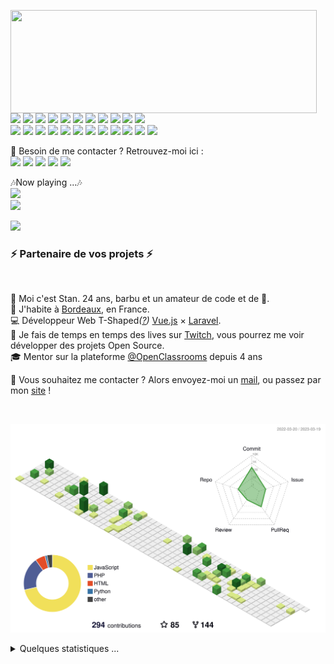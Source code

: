 <p>
  <img align="left" width="490" height="165" src="https://github-readme-stats.vercel.app/api?username=MrStanDu33&show_icons=true&hide_border=false&line_height=20&title_color=f69673&icon_color=1b93c9&show_owner=true"/>
  <p>
    <img src="https://img.shields.io/badge/-Visual%20Studio%20Code-23A9F2?style=flat-square&logo=Visual%20Studio%20Code&logoColor=white"/>
    <img src="https://img.shields.io/badge/-Github-181717?style=flat-square&logo=GitHub&logoColor=white"/>
    <img src="https://img.shields.io/badge/-Git-F44D27?style=flat-square&logo=Git&logoColor=white"/>
    <img src="https://img.shields.io/badge/-NPM-CB3837?style=flat-square&logo=NPM&logoColor=white"/>
    <img src="https://img.shields.io/badge/-Apache-D22128?style=flat-square&logo=Apache&logoColor=white"/>
    <img src="https://img.shields.io/badge/-Trello-0079BF?style=flat-square&logo=Trello&logoColor=white"/>
    <img src="https://img.shields.io/badge/-Slack-E01563?style=flat-square&logo=Slack&logoColor=white"/>
    <img src="https://img.shields.io/badge/-Sketch-FA6400?style=flat-square&logo=Sketch&logoColor=white"/>
    <img src="https://img.shields.io/badge/-MySQL-F29111?style=flat-square&logo=MySQL&logoColor=white"/>
    <img src="https://img.shields.io/badge/-Insomnia-5849BE?style=flat-square&logo=Insomnia&logoColor=white"/>
    <img src="https://img.shields.io/badge/-Notion-000000?style=flat-square&logo=Notion&logoColor=white"/><br/>
    <img src="https://img.shields.io/badge/-Vue.js-42B883?style=flat-square&logo=Vue.js&logoColor=white"/>
    <img src="https://img.shields.io/badge/-Laravel-F55247?style=flat-square&logo=Laravel&logoColor=white"/>
    <img src="https://img.shields.io/badge/-Lumen-E74430?style=flat-square&logo=Lumen&logoColor=white"/>
    <img src="https://img.shields.io/badge/-Storybook-FF4785?style=flat-square&logo=Storybook&logoColor=white"/>
    <img src="https://img.shields.io/badge/-WebPack-1C78C0?style=flat-square&logo=WebPack&logoColor=white"/>
    <img src="https://img.shields.io/badge/-ESLint-4B32C3?style=flat-square&logo=ESLint&logoColor=white"/>
    <img src="https://img.shields.io/badge/-HTML5-E34F26?style=flat-square&logo=HTML5&logoColor=white"/>
    <img src="https://img.shields.io/badge/-CSS3-1572B6?style=flat-square&logo=CSS3&logoColor=white"/>
    <img src="https://img.shields.io/badge/-Debian-A80030?style=flat-square&logo=Debian&logoColor=white"/>
    <img src="https://img.shields.io/badge/-Google%20Cloud-4285F4?style=flat-square&logo=Google%20Cloud&logoColor=white"/>
    <img src="https://img.shields.io/badge/-OVH%20Cloud-123F6D?style=flat-square&logo=OVH&logoColor=white"/>
    <img src="https://img.shields.io/badge/-Codacy-222F29?style=flat-square&logo=Codacy&logoColor=white"/>
  </p>
</p>
<p>
  📣 Besoin de me contacter ? Retrouvez-moi ici :<br/>
  <a href="mailto:contact@daniels-roth-stan.fr?subject=[GitHub]%20🔥%20Prise%20de%20contact&body=Bonjour%20Stan%2C%0A%0AJe%20viens%20vers%20toi%20aujourd%27hui%20apr%C3%A8s%20avoir%20vu%20ton%20profil%20GitHub%20pour%20..."><img src="https://img.shields.io/badge/e‑mail-D14836.svg?style=for-the-badge&logo=GMail&logoColor=white"/></a>
  <a href="https://instagram.com/mrstandu33"><img src="https://img.shields.io/badge/instagram-E4405F.svg?style=for-the-badge&logo=instagram&logoColor=white"/></a>
  <a href="https://twitch.tv/mrstandu33"><img src="https://img.shields.io/badge/twitch-9146FF.svg?style=for-the-badge&logo=twitch&logoColor=white"/></a>
  <a href="https://linkedin.com/in/stan-daniels-roth-278478127"><img src="https://img.shields.io/badge/linkedin-0077B5.svg?style=for-the-badge&logo=linkedin&logoColor=white"/></a>
  <a href="https://twitter.com/mrstandu33"><img src="https://img.shields.io/badge/twitter-1DA1F2.svg?style=for-the-badge&logo=twitter&logoColor=white"/></a>
</p>
<p>
  🎶Now playing ...🎶<br/>
  <a href="http://spotify-informer.daniels-roth-stan.fr/">
    <img height="75" src="http://spotify-informer.daniels-roth-stan.fr/api"/>
  </a><br/>
  <a href="https://github.com/MrStanDu33/spotify-informer"><img src="https://img.shields.io/badge/built%20with%20MrStanDu33%2Fspotify‑informer-1ED760.svg?style=flat-square&logo=spotify&logoColor=white"/></a><br/>
</p>

<img src="http://views.whatilearened.today/views/github/MrStanDu33/views.svg"/>
<h3>⚡️ Partenaire de vos projets ⚡️</h3><br/>
<p>
  🧔 Moi c'est <bold>Stan</bold>. 24 ans, barbu et un amateur de code et de 🍺.<br/>
  💼 J'habite à <a href="https://www.google.com/maps?q=bordeaux">Bordeaux</a>, en France.<br/>
  💻 Développeur Web <bold>T-Shaped</bold><em>(<a href="https://letslearnabout.net/blog/what-it-is-a-t-shaped-developer-and-why-you-should-be-one">?</a>)</em> <bold><a href="https://vuejs.org">Vue.js</a></bold> × <bold><a href="https://laravel.com">Laravel</a></bold>.<br/>
  🎥 Je fais de temps en temps des lives sur <a href="https://twitch.tv/mrstandu33">Twitch</a>, vous pourrez me voir développer des projets Open Source. <br/>
  🎓 Mentor sur la plateforme <a href="https://github.com/OpenClassrooms">@OpenClassrooms</a> depuis 4 ans
</p>
<p>
  🔗 Vous souhaitez me contacter ? Alors envoyez-moi un <a href="mailto:contact@daniels-roth-stan.fr?subject=[GitHub]%20🔥%20Prise%20de%20contact&body=Bonjour%20Stan%2C%0A%0AJe%20viens%20vers%20toi%20aujourd%27hui%20apr%C3%A8s%20avoir%20vu%20ton%20profil%20GitHub%20pour%20...">mail</a>, ou passez par mon <a href="https://daniels-roth-stan.fr">site</a> !
</p><br/>

![](./profile-3d-contrib/profile-green-animate.svg)

<details>
  <summary>Quelques statistiques ...</summary><br/>

<!--START_SECTION:waka-->
![Code Time](http://img.shields.io/badge/Code%20Time-2%2C143%20hrs%2019%20mins-blue)

![Profile Views](http://img.shields.io/badge/Profile%20Views-552-blue)

**🐱 My GitHub Data** 

> 📦 2.5 MB Used in GitHub's Storage 
 > 
> 🏆 42 Contributions in the Year 2023
 > 
> 💼 Opted to Hire
 > 
> 📜 34 Public Repositories 
 > 
> 🔑 10 Private Repositories 
 > 
**I'm an Early 🐤** 

```text
🌞 Morning                1081 commits        █░░░░░░░░░░░░░░░░░░░░░░░░   05.63 % 
🌆 Daytime                10841 commits       ██████████████░░░░░░░░░░░   56.41 % 
🌃 Evening                6691 commits        █████████░░░░░░░░░░░░░░░░   34.82 % 
🌙 Night                  604 commits         █░░░░░░░░░░░░░░░░░░░░░░░░   03.14 % 
```
📅 **I'm Most Productive on Monday** 

```text
Monday                   4226 commits        █████░░░░░░░░░░░░░░░░░░░░   21.99 % 
Tuesday                  3764 commits        █████░░░░░░░░░░░░░░░░░░░░   19.59 % 
Wednesday                3732 commits        █████░░░░░░░░░░░░░░░░░░░░   19.42 % 
Thursday                 2393 commits        ███░░░░░░░░░░░░░░░░░░░░░░   12.45 % 
Friday                   2417 commits        ███░░░░░░░░░░░░░░░░░░░░░░   12.58 % 
Saturday                 1630 commits        ██░░░░░░░░░░░░░░░░░░░░░░░   08.48 % 
Sunday                   1055 commits        █░░░░░░░░░░░░░░░░░░░░░░░░   05.49 % 
```


📊 **This Week I Spent My Time On** 

```text
🕑︎ Time Zone: Europe/Paris

💬 Programming Languages: 
Other                    2 hrs 9 mins        █████████████░░░░░░░░░░░░   50.10 % 
sh                       1 hr 1 min          ██████░░░░░░░░░░░░░░░░░░░   23.66 % 
JSON                     29 mins             ███░░░░░░░░░░░░░░░░░░░░░░   11.28 % 
TypeScript               15 mins             █░░░░░░░░░░░░░░░░░░░░░░░░   05.83 % 
TSConfig                 7 mins              █░░░░░░░░░░░░░░░░░░░░░░░░   02.89 % 

🔥 Editors: 
VS Code                  1 hr 51 mins        ███████████░░░░░░░░░░░░░░   43.28 % 
Chrome                   1 hr 25 mins        ████████░░░░░░░░░░░░░░░░░   33.06 % 
Zsh                      1 hr 1 min          ██████░░░░░░░░░░░░░░░░░░░   23.66 % 

💻 Operating System: 
WSL                      2 hrs 42 mins       ████████████████░░░░░░░░░   62.87 % 
Linux                    1 hr 35 mins        █████████░░░░░░░░░░░░░░░░   37.13 % 
```

**I Mostly Code in PHP** 

```text
PHP                      10 repos            ███████░░░░░░░░░░░░░░░░░░   26.32 % 
JavaScript               9 repos             ██████░░░░░░░░░░░░░░░░░░░   23.68 % 
HTML                     8 repos             █████░░░░░░░░░░░░░░░░░░░░   21.05 % 
Vue                      4 repos             ███░░░░░░░░░░░░░░░░░░░░░░   10.53 % 
CSS                      3 repos             ██░░░░░░░░░░░░░░░░░░░░░░░   07.89 % 
```




 Last Updated on 20/03/2023 00:05:06 UTC
<!--END_SECTION:waka-->
</details>
